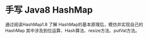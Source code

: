 # 手写 Java8 HashMap
通过阅读HashMap1.8 了解 HashMap的基本原理后，模仿并实现自己的HashMap 其中涉及到位运算、Hash算法、resize方法、putVal方法。
